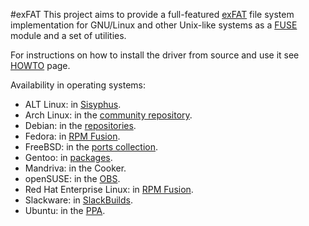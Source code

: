 #exFAT
This project aims to provide a full-featured [exFAT](http://en.wikipedia.org/wiki/ExFAT) file system implementation for GNU/Linux and other Unix-like systems as a [FUSE](http://en.wikipedia.org/wiki/Filesystem_in_Userspace) module and a set of utilities.

For instructions on how to install the driver from source and use it see [HOWTO](https://github.com/BackupGGCode/exfat/blob/wiki/HOWTO.md) page.

Availability in operating systems:
  * ALT Linux: in [Sisyphus](http://sisyphus.ru/ru/srpm/fuse-exfat).
  * Arch Linux: in the [community repository](http://www.archlinux.org/packages/?q=exfat).
  * Debian: in the [repositories](http://packages.debian.org/search?suite=default&section=all&arch=any&searchon=names&keywords=exfat-fuse).
  * Fedora: in [RPM Fusion](http://rpmfusion.org/).
  * FreeBSD: in the [ports collection](http://svnweb.freebsd.org/ports/head/sysutils/fusefs-exfat/).
  * Gentoo: in [packages](http://packages.gentoo.org/package/sys-fs/fuse-exfat).
  * Mandriva: in the Cooker.
  * openSUSE: in the [OBS](http://software.opensuse.org/package/fuse-exfat).
  * Red Hat Enterprise Linux: in [RPM Fusion](http://rpmfusion.org/).
  * Slackware: in [SlackBuilds](http://slackbuilds.org/result/?search=fuse-exfat&sv=).
  * Ubuntu: in the [PPA](https://launchpad.net/~relan/+archive/exfat).
